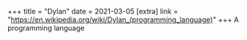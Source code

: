 +++
title = "Dylan"
date = 2021-03-05
[extra]
link = "https://en.wikipedia.org/wiki/Dylan_(programming_language)"
+++
A programming language


